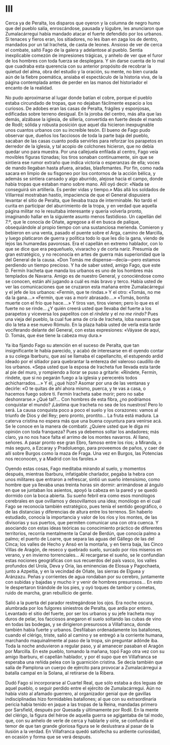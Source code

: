 # III

Cerca ya de Peralta, los disparos que oyeron y la columna de negro humo que del
pueblo salía, enroscándose, pausada y lúgubre, les anunciaron que
Zumalacárregui había mandado atacar el fuerte defendido por los urbanos. Si
tenaces y fieros eran, los sitiadores, no les iban en zaga los de dentro,
mandados por un tal Iracheta, de casta de leones. Ansioso de ver de cerca el
combate, saltó Fago de la galera y adelantose al pueblo. Sentía inexplicable
comezón de impresiones trágicas, y anhelo de ver que el furor de los hombres
con toda fuerza se desplegara. Y sin darse cuenta de lo mal que cuadraba esta
querencia con su anterior propósito de recobrar la quietud del alma, obra del
estudio y la oración, su mente, no bien curada aún de la fiebre poemática,
ansiaba el espectáculo de la historia viva, de la página contemplada antes de
perder en las manos del historiador el encanto de la realidad.

No pudo aproximarse al lugar donde batían el cobre, porque el pueblo estaba
circundado de tropas, que no dejaban fácilmente espacio a los curiosos. De
adobes eran las casas de Peralta, frágiles y esponjosas, edificadas sobre
terreno desigual. En la joroba del centro, más alta que las demás, alzábase la
iglesia, de sillería, convertida en fuerte desde el mando de Rodil; sólida
y robusta posición que aquel día hicieron inexpugnable unos cuantos urbanos con
su increíble tesón. El bueno de Fago pudo observar que, dueños los facciosos de
toda la parte baja del pueblo, sacaban de las casas cuanto podía servirles para
reforzar los parapetos en derredor de la iglesia, y tal acopio de colchones
hicieron, que no debía quedar uno para muestra. Por una callejuela enfilada al
centro, Fago veía movibles figuras tiznadas; los tiros sonaban continuamente,
sin que se sintiera ese rumor extraño que indica victoria o esperanzas de ella;
voces de mando llegaban hasta afuera, airadas, blasfemantes. Por fin, como nada
sacara en limpio de su fisgoneo por los contornos de la acción bélica, y además
se sintiera cansado y algo aburrido, alejose hacia el campo, donde había tropas
que estaban mano sobre mano. Allí oyó decir: «Nada se conseguirá sin
artillería. Es perder vidas y tiempo.» Más allá los soldados de Villarreal
mostraban hastío, impaciencia de que el General dispusiera levantar el sitio de
Peralta, que llevaba traza de interminable. No tardó el curita en participar
del aburrimiento de la tropa, y en verdad que aquella página militar no le
resultaba interesante y quería volverla pronto, imaginando hallar en la
siguiente asunto menos fastidioso. Un capellán del 7.º, que le conocía de
Oñate, agregose a él en busca de palique, obsequiándole al propio tiempo con
una sustanciosa merienda. Comieron y bebieron en una venta, pasado el puente
sobre el Arga, camino de Marcilla, y luego platicaron de guerra y política todo
lo que les dio la gana, viendo de lejos las humaredas pavorosas. Era el
capellán en extremo hablador, con lo que se dice que era pequeñuelo, vivaracho
y de corta nariz. Presumía de gran estratégico, y no reconocía en artes de
guerra más superioridad que la del General de la causa. «Don Tomás me
dispense—decía—pero estamos perdiendo un tiempo precioso. Y ha de saber usted,
amigo Fago, que este D. Fermín Iracheta que manda los urbanos es uno de los
hombres más templados de Navarra. Amigo es de nuestro General, y conociéndose
como se conocen, están ahí jugando a cuál es más bravo y terco. Había usted de
ver las comunicaciones que se cruzaron esta mañana entre Zumalacárregui y el
jefe de los urbanos: «Fermín, que te rindas.» Y el otro: «Tomás, no me da la
gana....» «Fermín, que vas a morir abrasado....» «Tomás, bonita muerte con el
frío que hace....» Y tiros van, tiros vienen; pero lo que es el fuerte no se
rinde... ¿Y quién creerá usted que llevaba del fuerte a los parapetos
y viceversa los papelitos con el *ríndete* y el *no me rindo?* Pues una vieja
del pueblo, la cual fue ama de cría de Iracheta, loba navarra que dio la teta
a ese nuevo Rómulo. En la plaza había usted de verla esta tarde vociferando
delante del General, con estas expresiones: «Váyase de aquí, D. Tomás, que ése
tiene la cabeza muy dura.»

Ya iba fijando Fago su atención en el suceso de Peralta, que tan insignificante
le había parecido, y acabó de interesarse en él oyendo contar a su colega
Ibarburu, que así se llamaba el capellancito, el estupendo ardid ideado por el
sitiador para quebrantar la entereza del valeroso caudillo de los urbanos.
«Sepa usted que la esposa de Iracheta fue llevada esta tarde al pie del muro,
y rompiendo a llorar se puso a gritarle: «Ríndete, Fermín, ríndete, que si no
pegarán fuego a la iglesia y pereceréis todos achicharrados....» Y él, ¿qué
hizo? Asomar por una de las ventanas y decirle: «O te quitas de ahí ahora
mismo, puerca, y te vas a casa, o hacemos fuego sobre ti. Fermín Iracheta sabe
morir; pero no sabe deshonrarse.» ¿Qué tal?... Con hombres de esta fibra, ¿no
podríamos conquistar el mundo? ¡Lástima que Iracheta no sea de los nuestros!
Pero lo será. La causa conquista poco a poco el suelo y los corazones: vamos al
triunfo de Dios y del Rey; pero pronto, prontito... La fruta está madura. La
caterva cristina no espera más que una buena coyuntura para venirse acá. Se le
conoce en la manera de combatir. ¿Quiere usted que le diga mi opinión con toda
franqueza? Pues ya debemos soltar los andadores; más claro, ya no nos hace
falta el arrimo de los montes navarros. Al llano, señores. A pasar pronto ese
gran Ebro, famoso entre los ríos; a Miranda, o más seguro, a Ezcaray
y Pradoluengo, para proveemos de paños, y caer de allí sobre Burgos como la
maza de Fraga. Una vez en Burgos, las Potencias nos reconocen, y a Madrid con
los faroles.»

Oyendo estas cosas, Fago meditaba mirando al suelo, y momentos después,
mientras Ibarburu, infatigable charlador, pegaba la hebra con unos militares
que entraron a refrescar, sintió un sueño intensísimo, como hombre que ya
llevaba unas treinta horas sin dormir: arrimándose al ángulo en que se juntaban
los asientos, apoyó la cabeza en la pared y se quedó dormido con la boca
abierta. Su sueño febril era como esos monólogos cerebrales en que ovillamos
y desovillamos una idea; monólogo en el cual Fago se reconocía también
estratégico, pues tenía el sentido geográfico, o de las distancias
y diferencias de altura entre los terrenos. Sin haberlo estudiado, conocía la
importancia y valor de los ríos y los montes, de las divisorias y sus puertos,
que permiten comunicar una con otra cuenca. Y asociando con estas ideas
teóricas su conocimiento práctico de diferentes territorios, recorría
mentalmente la Canal de Berdún, que conocía palmo a palmo; el puerto de Loarre,
que separa las aguas del Gállego de las del Cinca; los valles de Hecho y Ansó
en la montaña, y en tierra baja, las Cinco Villas de Aragón, de reseco
y quebrado suelo, surcado por ríos miseros en verano, y en invierno
torrenciales... Al recargarse el sueño, se le confundían estas nociones
geográficas con sus recuerdos del país vasco, los valles profundos del Urola,
Deva y Oria, las eminencias de Elosua y Pagochaeta, junto a Azpeitia, y en la
vecindad de Oñate, las sierras de Elguea y Aránzazu. Peñas y corrientes de agua
rondaban por su cerebro, juntamente con subidas y bajadas y mucho ir y venir de
hombres presurosos... En esto le despertaron tirándole de los pies, y oyó
toques de tambor y cometas, ruido de marcha, gran rebullicio de gente.

Salió a la puerta del parador restregándose los ojos. Era noche oscura,
alumbrada por los fulgores siniestros de Peralta, que ardía por entero.
Levantado el sitio del fuerte, por ser los urbanos y su jefe Iracheta muy duros
de pelar, los facciosos anegaron el suelo soltando las cubas de vino en todas
las bodegas, y se dirigieron presurosos a Villafranca, donde también había
fuerte y urbanos. Desfilaban ordenadamente los batallones, cuando el clérigo,
triste, salió al camino y se entregó a la corriente humana, marchando
maquinalmente al paso de la tropa, sin preguntar adónde iba. Toda la noche
anduvieron a regular paso, y al amanecer pasaban el Aragón por Marcilla. En
este pueblo, tomando la mañana, topó Fago otra vez con su amigo Ibarburu, el
capellán hablador, y por él supo que en Villafranca se esperaba una reñida
pelea con la guarnición cristina. Se decía también que salía de Pamplona un
cuerpo de ejército para provocar a Zumalacárregui a batalla campal en la
Solana, al retirarse de la Ribera.

Dudó Fago si incorporarse al Cuartel Real, que sólo estaba a dos leguas de
aquel pueblo, o seguir perdido entre el ejército de Zumalacárregui. Aún no
había visto al afamado guerrero, al organizador genial que de gavillas
indisciplinadas hizo formidables batallones; al que con su extraordinaria
pericia había tenido en jaque a las tropas de la Reina, mandadas primero por
Sarsfield, después por Quesada y últimamente por Rodil. En la mente del
clérigo, la figura del héroe de aquella guerra se agigantaba de tal modo, que,
con su anhelo de verle de cerca y hablarle y oírle, se confundía el temor de
que tan grande gloriosa figura se le deslustrara al pasar de la ilusión a la
verdad. En Villafranca quedó satisfecha su ardiente curiosidad, en ocasión
y forma que se verá después.
